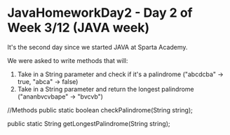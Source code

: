 # JavaHomeworkDay2 - Day 2 of Week 3/12 (JAVA week)
It's the second day since we started JAVA at Sparta Academy.

We were asked to write methods that will:
1. Take in a String parameter and check if it's a palindrome ("abcdcba" -> true, "abca" -> false)
2. Take in a String parameter and return the longest palindrome ("ananbvcvbape" -> "bvcvb")


//Methods
public static boolean checkPalindrome(String string);

public static String getLongestPalindrome(String string);

